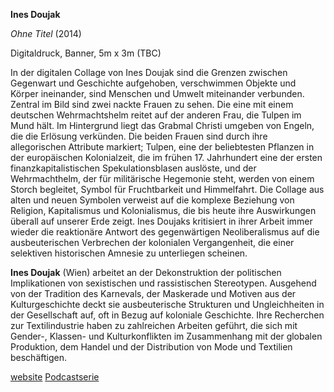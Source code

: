 **Ines Doujak**

_Ohne Titel_ (2014)

Digitaldruck, Banner, 5m x 3m (TBC)

In der digitalen Collage von Ines Doujak sind die Grenzen zwischen Gegenwart und Geschichte aufgehoben, verschwimmen Objekte und Körper ineinander, sind Menschen und Umwelt miteinander verbunden. Zentral im Bild sind zwei nackte Frauen zu sehen. Die eine mit einem deutschen Wehrmachtshelm reitet auf der anderen Frau, die Tulpen im Mund hält. Im Hintergrund liegt das Grabmal Christi umgeben von Engeln, die die Erlösung verkünden. Die beiden Frauen sind durch ihre allegorischen Attribute markiert; Tulpen, eine der beliebtesten Pflanzen in der europäischen Kolonialzeit, die im frühen 17. Jahrhundert eine der ersten finanzkapitalistischen Spekulationsblasen auslöste, und der Wehrmachthelm, der für militärische Hegemonie steht, werden von einem Storch begleitet, Symbol für Fruchtbarkeit und Himmelfahrt. Die Collage aus alten und neuen Symbolen verweist auf die komplexe Beziehung von Religion, Kapitalismus und Kolonialismus, die bis heute ihre Auswirkungen überall auf unserer Erde zeigt. Ines Doujaks kritisiert in ihrer Arbeit immer wieder die reaktionäre Antwort des gegenwärtigen Neoliberalismus auf die ausbeuterischen Verbrechen der kolonialen Vergangenheit, die einer selektiven historischen Amnesie zu unterliegen scheinen.

**Ines Doujak** (Wien) arbeitet an der Dekonstruktion der politischen Implikationen von sexistischen und rassistischen Stereotypen. Ausgehend von der Tradition des Karnevals, der Maskerade und Motiven aus der Kulturgeschichte deckt sie ausbeuterische Strukturen und Ungleichheiten in der Gesellschaft auf, oft in Bezug auf koloniale Geschichte. Ihre Recherchen zur Textilindustrie haben zu zahlreichen Arbeiten geführt, die sich mit Gender-, Klassen- und Kulturkonflikten im Zusammenhang mit der globalen Produktion, dem Handel und der Distribution von Mode und Textilien beschäftigen.

[website](http://www.inesdoujak.net/)
[Podcastserie](https://liverpoolbiennial2021.com/programme/ines-doujak-john-barker-transmission-a-series-of-five-podcasts-on-disease-and-pandemics-in-a-distorted-world/)
